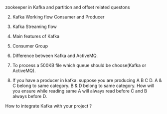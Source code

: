 zookeeper in Kafka and partition and offset related questons

2. Kafka Working flow Consumer and Producer
3. Kafka Streaming flow

6. Main features of Kafka

7. Consumer Group

8. Difference between Kafka and ActiveMQ.
5. To process a 500KB file which queue should be choose(Kafka or ActiveMQ).

6. If you have a producer in kafka. suppose you are producing A B C D. A & C belong to same category. B & D belong to same category.
   How will you ensure while reading same A will always read before C and B always before D.

How to integrate Kafka with your project ?
